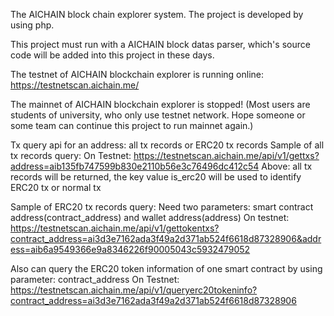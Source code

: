 The AICHAIN block chain explorer system.
The project is developed by using php.

This project must run with a AICHAIN block datas parser, which's source code will be added into this project in these days.

The testnet of AICHAIN blockchain explorer is running online:
https://testnetscan.aichain.me/

The mainnet of AICHAIN  blockchain explorer is stopped!
(Most users are students of university, who only use testnet network. Hope someone or some team can continue this project to run mainnet again.)

Tx query api for an address: all tx records or ERC20 tx records
Sample of all tx records query:
On Testnet:
https://testnetscan.aichain.me/api/v1/gettxs?address=aib135fb747599b830e2110b56e3c76496dc412c54
Above: all tx records will be returned, the key value is_erc20 will be used to identify ERC20 tx or normal tx

Sample of ERC20 tx records query:
Need two parameters: smart contract address(contract_address) and wallet address(address)
On testnet:
https://testnetscan.aichain.me/api/v1/gettokentxs?contract_address=ai3d3e7162ada3f49a2d371ab524f6618d87328906&address=aib6a9549366e9a8346226f90005043c5932479052

Also can query the ERC20 token information of one smart contract by using parameter: contract_address
On Testnet:
https://testnetscan.aichain.me/api/v1/queryerc20tokeninfo?contract_address=ai3d3e7162ada3f49a2d371ab524f6618d87328906

